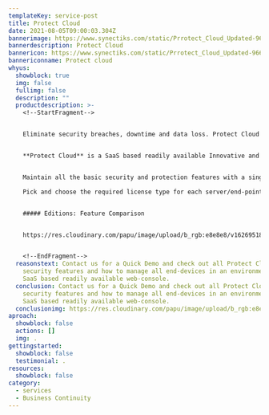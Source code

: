```yaml
---
templateKey: service-post
title: Protect Cloud
date: 2021-08-05T09:00:03.304Z
bannerimage: https://www.synectiks.com/static/Prrotect_Cloud_Updated-966caa1a6a1fda77bb8e614f35bf9aea.jpg
bannerdescription: Protect Cloud
bannericon: https://www.synectiks.com/static/Prrotect_Cloud_Updated-966caa1a6a1fda77bb8e614f35bf9aea.jpg
bannericonname: Protect cloud
whyus:
  showblock: true
  img: false
  fullimg: false
  description: ""
  productdescription: >-
    <!--StartFragment-->


    Eliminate security breaches, downtime and data loss. Protect Cloud is the only solution that natively integrates cloud security, data protection and management to protect endpoints, systems and data. Integration and automation provide unmatched protection, making it simple to manage all the devices in your environment.


    **Protect Cloud** is a SaaS based readily available Innovative and powerful web-based ALL-IN-ONE solution, with one-agent on any given Server/End-point device to serve all Backup & Disaster Recovery needs along with basic necessary features like Anti-Virus, Anti-Malware, vulnerability Assessment, Windows- Patch management, Remote Diagnostic assistance and URL-filtering. All devices in your infrastructure are easily managed from a single web console and well protected to meet all Business continuity, Security, and compliance requirements.


    Maintain all the basic security and protection features with a single solution, and avoid the hassle of purchasing multiple software from vendors and installing multiple agents on the same machine.\

    Pick and choose the required license type for each server/end-point device from the following, mix and match the licenses as needed for each device in your environment:


    ##### Editions: Feature Comparison


    https://res.cloudinary.com/papu/image/upload/b_rgb:e8e8e8/v1626951869/synectiks-website/Protect_Cloud_1_bp66ra_wu3pgq.jpg


    <!--EndFragment-->
  reasonstext: Contact us for a Quick Demo and check out all Protect Cloud rich
    security features and how to manage all end-devices in an environment using
    SaaS based readily available web-console.
  conclusion: Contact us for a Quick Demo and check out all Protect Cloud rich
    security features and how to manage all end-devices in an environment using
    SaaS based readily available web-console.
  conclusionimg: https://res.cloudinary.com/papu/image/upload/b_rgb:e8e8e8/v1626951869/synectiks-website/Protect_Cloud_1_bp66ra_wu3pgq.jpg
aproach:
  showblock: false
  actions: []
  img: .
gettingstarted:
  showblock: false
  testimonial: .
resources:
  showblock: false
category:
  - services
  - Business Continuity
---
```

